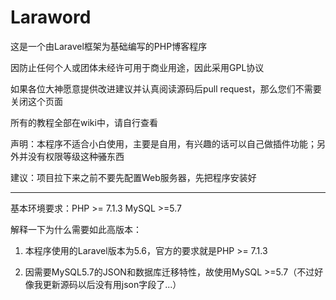 # Laraword

这是一个由Laravel框架为基础编写的PHP博客程序

因防止任何个人或团体未经许可用于商业用途，因此采用GPL协议

如果各位大神愿意提供改进建议并认真阅读源码后pull request，那么您们不需要关闭这个页面

所有的教程全部在wiki中，请自行查看

声明：本程序不适合小白使用，主要是自用，有兴趣的话可以自己做插件功能；另外并没有权限等级这种<del>骚</del>东西

建议：项目拉下来之前不要先配置Web服务器，先把程序安装好

<hr>

基本环境要求：PHP >= 7.1.3 MySQL >=5.7

解释一下为什么需要如此高版本：

1. 本程序使用的Laravel版本为5.6，官方的要求就是PHP >= 7.1.3

2. 因需要MySQL5.7的JSON和数据库迁移特性，故使用MySQL >=5.7（不过好像我更新源码以后没有用json字段了...）
